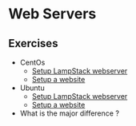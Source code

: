 # Web Servers

## Exercises
- CentOs
  - [Setup LampStack webserver](https://www.digitalocean.com/community/tutorials/how-to-install-linux-apache-mysql-php-lamp-stack-on-centos-6)
  - [Setup a website](https://www.digitalocean.com/community/tutorials/how-to-set-up-apache-virtual-hosts-on-centos-6)
- Ubuntu
  - [Setup LampStack webserver](https://www.digitalocean.com/community/tutorials/how-to-install-linux-apache-mysql-php-lamp-stack-on-ubuntu)
  - [Setup a website](https://www.digitalocean.com/community/tutorials/how-to-set-up-apache-virtual-hosts-on-ubuntu-14-04-lts)
- What is the major difference ?
